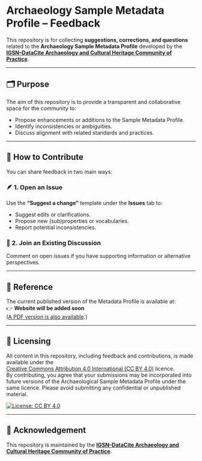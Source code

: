 # Archaeology Sample Metadata Profile – Feedback

This repository is for collecting **suggestions, corrections, and questions** related to the **Archaeology Sample Metadata Profile** developed by the [**IGSN–DataCite Archaeology and Cultural Heritage Community of Practice**](https://ev.igsn.org/communities/archaeology).

---

## 🗂 Purpose
The aim of this repository is to provide a transparent and collaborative space for the community to:
- Propose enhancements or additions to the Sample Metadata Profile.
- Identify inconsistencies or ambiguities.
- Discuss alignment with related standards and practices.

---

## 💬 How to Contribute

You can share feedback in two main ways:

### 🪶 1. Open an Issue
Use the **“Suggest a change”** template under the **Issues** tab to:
- Suggest edits or clarifications.
- Propose new (sub)properties or vocabularies.
- Report potential inconsistencies.

### 🧩 2. Join an Existing Discussion
Comment on open issues if you have supporting information or alternative perspectives.

---

## 📖 Reference
The current published version of the Metadata Profile is available at:  
👉 **Website will be added soon**  
([A PDF version is also available](https://doi.org/10.5281/zenodo.17254975).)

---

## 📄 Licensing
All content in this repository, including feedback and contributions, is made available under the  
[Creative Commons Attribution 4.0 International (CC BY 4.0)](https://creativecommons.org/licenses/by/4.0/) licence.  
By contributing, you agree that your submissions may be incorporated into future versions of the Archaeological Sample Metadata Profile under the same licence. Please avoid submitting any confidential or unpublished material.

[![License: CC BY 4.0](https://img.shields.io/badge/License-CC%20BY%204.0-lightgrey.svg)](https://creativecommons.org/licenses/by/4.0/)

---

## 🤝 Acknowledgement
This repository is maintained by the [**IGSN–DataCite Archaeology and Cultural Heritage Community of Practice**](https://ev.igsn.org/communities/archaeology).
